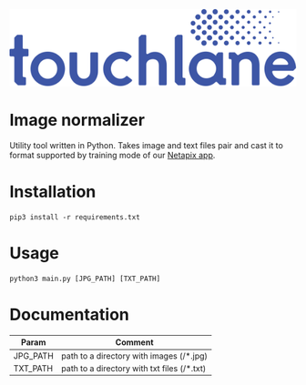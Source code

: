 ![LOGO](https://github.com/touchlane/NetapixTools/blob/master/Assets/logo.svg)

# Image normalizer

Utility tool written in Python. Takes image and text files pair and cast it to format supported by training mode of our [Netapix app](https://github.com/touchlane/Netapix). 

# Installation

```
pip3 install -r requirements.txt
```

# Usage

```
python3 main.py [JPG_PATH] [TXT_PATH]
```

# Documentation

| Param | Comment |
| ------------- | ------------- |
| JPG_PATH | path to a directory with images (/*.jpg)|
| TXT_PATH | path to a directory with txt files (/*.txt)|
